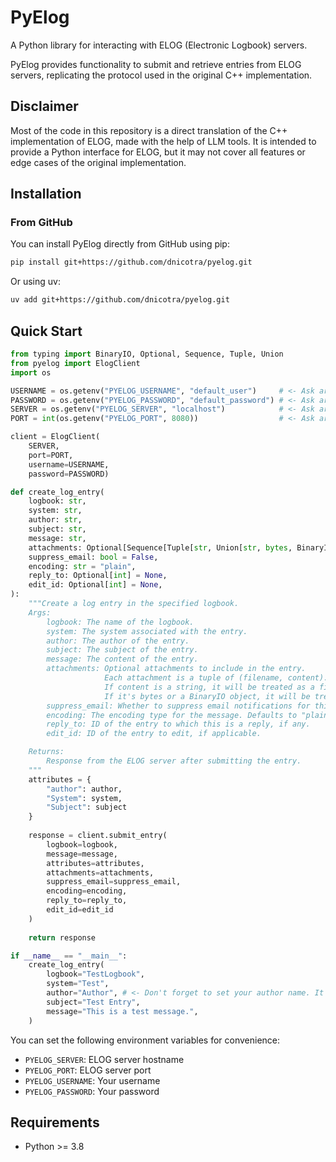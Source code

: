 # PyElog

A Python library for interacting with ELOG (Electronic Logbook) servers.

PyElog provides functionality to submit and retrieve entries from ELOG servers, replicating the protocol used in the original C++ implementation.

## Disclaimer
Most of the code in this repository is a direct translation of the C++ implementation of ELOG, made with the help of LLM tools. It is intended to provide a Python interface for ELOG, but it may not cover all features or edge cases of the original implementation.

## Installation

### From GitHub

You can install PyElog directly from GitHub using pip:

```bash
pip install git+https://github.com/dnicotra/pyelog.git
```

Or using uv:

```bash
uv add git+https://github.com/dnicotra/pyelog.git
```

## Quick Start

```python
from typing import BinaryIO, Optional, Sequence, Tuple, Union
from pyelog import ElogClient
import os

USERNAME = os.getenv("PYELOG_USERNAME", "default_user")     # <- Ask around
PASSWORD = os.getenv("PYELOG_PASSWORD", "default_password") # <- Ask around
SERVER = os.getenv("PYELOG_SERVER", "localhost")            # <- Ask around
PORT = int(os.getenv("PYELOG_PORT", 8080))                  # <- Ask around

client = ElogClient(
    SERVER,
    port=PORT,
    username=USERNAME,
    password=PASSWORD)

def create_log_entry(
    logbook: str,
    system: str,
    author: str,
    subject: str,
    message: str,
    attachments: Optional[Sequence[Tuple[str, Union[str, bytes, BinaryIO]]]] = None,
    suppress_email: bool = False,
    encoding: str = "plain",
    reply_to: Optional[int] = None,
    edit_id: Optional[int] = None,
):
    """Create a log entry in the specified logbook.
    Args:
        logbook: The name of the logbook.
        system: The system associated with the entry.
        author: The author of the entry.
        subject: The subject of the entry.
        message: The content of the entry.
        attachments: Optional attachments to include in the entry. 
                     Each attachment is a tuple of (filename, content).
                     If content is a string, it will be treated as a file path. 
                     If it's bytes or a BinaryIO object, it will be treated as file content.
        suppress_email: Whether to suppress email notifications for this entry.
        encoding: The encoding type for the message. Defaults to "plain".
        reply_to: ID of the entry to which this is a reply, if any.
        edit_id: ID of the entry to edit, if applicable.

    Returns:
        Response from the ELOG server after submitting the entry.
    """
    attributes = {
        "author": author,
        "System": system,
        "Subject": subject
    }
    
    response = client.submit_entry(
        logbook=logbook,
        message=message,
        attributes=attributes,
        attachments=attachments,
        suppress_email=suppress_email,
        encoding=encoding,
        reply_to=reply_to,
        edit_id=edit_id
    )
    
    return response

if __name__ == "__main__":
    create_log_entry(
        logbook="TestLogbook",
        system="Test",
        author="Author", # <- Don't forget to set your author name. It's the only one that can delete the entry.
        subject="Test Entry",
        message="This is a test message.",
    )
```
You can set the following environment variables for convenience:

- `PYELOG_SERVER`: ELOG server hostname
- `PYELOG_PORT`: ELOG server port
- `PYELOG_USERNAME`: Your username
- `PYELOG_PASSWORD`: Your password

## Requirements

- Python >= 3.8

